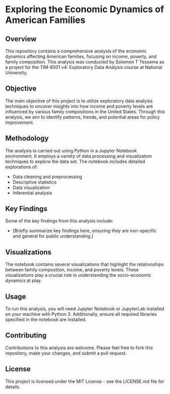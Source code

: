 # Exploring the Economic Dynamics of American Families

## Overview
This repository contains a comprehensive analysis of the economic dynamics affecting American families, focusing on income, poverty, and family composition. This analysis was conducted by Solomon T Tessema as a project for the TIM-8501 v4: Exploratory Data Analysis course at National University.

## Objective
The main objective of this project is to utilize exploratory data analysis techniques to uncover insights into how income and poverty levels are influenced by various family compositions in the United States. Through this analysis, we aim to identify patterns, trends, and potential areas for policy improvement.

## Methodology
The analysis is carried out using Python in a Jupyter Notebook environment. It employs a variety of data processing and visualization techniques to explore the data set. The notebook includes detailed explorations of:

- Data cleaning and preprocessing
- Descriptive statistics
- Data visualization
- Inferential analysis

## Key Findings
Some of the key findings from this analysis include:
- [Briefly summarize key findings here, ensuring they are non-specific and general for public understanding.]

## Visualizations
The notebook contains several visualizations that highlight the relationships between family composition, income, and poverty levels. These visualizations play a crucial role in understanding the socio-economic dynamics at play.

## Usage
To run this analysis, you will need Jupyter Notebook or JupyterLab installed on your machine with Python 3. Additionally, ensure all required libraries specified in the notebook are installed.

## Contributing
Contributions to this analysis are welcome. Please feel free to fork this repository, make your changes, and submit a pull request.

## License
This project is licensed under the MIT License - see the LICENSE.md file for details.
